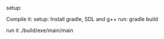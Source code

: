 setup:

Compile it:
setup:
Install gradle, SDL and g++
run:
gradle build

run it
./build/exe/main/main 

